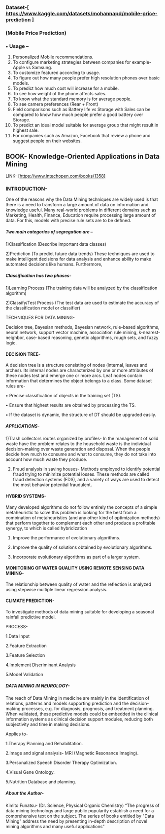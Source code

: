 
### Dataset-[ https://www.kaggle.com/datasets/mohannapd/mobile-price-prediction ]

### (Mobile Price Prediction)

### •	Usage –

1.	Personalized Mobile recommendations.
2.	To configure marketing strategies between companies for example- Apple vs Samsung.
3.	To customize featured according to usage.
4.	To figure out how many people prefer high resolution phones over basic models.
5.	To predict how much cost will increase for a mobile.
6.	To see how weight of the phone affects sales.
7.	To know what the standard memory is for average people.
8.	To see camera preferences (Rear + Front)
9.	Field comparisons such as Battery life vs Storage with Sales can be compared to know how much people prefer a good battery over Storage.
10.	To predict an ideal model suitable for average group that might result in highest sale.
11.	For companies such as Amazon, Facebook that review a phone and suggest people on their websites.

## BOOK- Knowledge-Oriented Applications in Data Mining
LINK- [https://www.intechopen.com/books/1358]

### INTRODUCTION-

One of the reasons why the Data Mining techniques are widely used is that there is a need to transform a large amount of data on information and knowledge useful. Many real-world problems in different domains such as Marketing, Health, Finance, Education require processing large amount of data. For this, models with precise rule sets 
are to be defined.  

##### Two main categories of segregation are – 

1)Classification (Describe important data classes)

2)Prediction (To predict future data trends)
These techniques are used to make intelligent decisions for data analysis and enhance ability to make automated decisions like humans.
Furthermore,

##### Classification has two phases-

1)Learning Process (The training data will be analyzed by the classification algorithm)

2)Classify/Test Process (The test data are used to estimate the accuracy of the classification model or classifier)

TECHNIQUES FOR DATA MINING-

Decision tree, Bayesian methods, Bayesian network, rule-based algorithms, neural network, support vector machine, association rule mining, k-nearest-neighbor, case-based reasoning, genetic algorithms, rough sets, and fuzzy logic.

#### DECISION TREE-

A decision tree is a structure consisting of nodes (internal, leaves and arches). Its internal nodes are characterized by one or more attributes of these nodes test and emerge one or more arcs. Leaf nodes contain information that determines the object belongs to a class. Some dataset rules are-

• Precise classification of objects in the training set (TS). 

• Ensure that highest results are obtained by processing the TS.

• If the dataset is dynamic, the structure of DT should be upgraded easily.
 
##### APPLICATIONS-

1)Trash collectors routes organized by profiles-
In the management of solid waste have the problem relates to the household waste is the individual decision-making over waste generation and disposal. When the people decide how much to consume and what to consume, they do not take into account how much waste they produce.

2) Fraud analysis in saving houses-
Methods employed to identify potential fraud trying to minimize potential losses. These methods are called fraud detection systems (FDS), and a variety of ways are used to detect the most behavior potential fraudulent.

#### HYBRID SYSTEMS-

Many developed algorithms do not follow entirely the concepts of a simple metaheuristic to solve this problem is looking for the best from a combination of metaheuristics (and any other kind of optimization methods) that perform together to complement each other and produce a profitable synergy, to which is called hybridization

1) Improve the performance of evolutionary algorithms.

2) Improve the quality of solutions obtained by evolutionary algorithms. 

3) Incorporate evolutionary algorithms as part of a larger system.
#### MONITORING OF WATER QUALITY USING REMOTE SENSING DATA MINING-

The relationship between quality of water and the reflection is analyzed using stepwise multiple linear regression analysis.

#### CLIMATE PREDICTION-

To investigate methods of data mining suitable for developing a seasonal rainfall predictive model.

PROCESS-

1.Data Input

2.Feature Extraction

3.Feature Selection

4.Implement Discriminant Analysis

5.Model Validation

##### DATA MINING IN NEUROLOGY-

The reach of Data Mining in medicine are mainly in the identification of relations, patterns and models supporting prediction and the decision-making processes, e.g. for diagnosis, prognosis, and treatment planning. When validated, these predictive models could be embedded in the clinical information systems as clinical decision support modules, reducing both subjectivity and time in making decisions.

Applies to-

1.Therapy Planning and Rehabilitation.

2.Image and signal analysis- MRI (Magnetic Resonance Imaging).

3.Personalized Speech Disorder Therapy Optimization.

4.Visual Gene Ontology.

5.Nutrition Database and planning.

##### About the Author-

Kimito Funatsu- (Dr. Science, Physical Organic Chemistry)
“The progress of data mining technology and large public popularity establish a need for a comprehensive text on the subject. The series of books entitled by "Data Mining" address the need by presenting in-depth description of novel mining algorithms and many useful applications”

